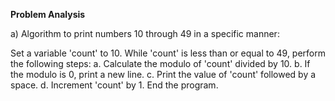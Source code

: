 **Problem Analysis**

a) Algorithm to print numbers 10 through 49 in a specific manner:

Set a variable 'count' to 10.
While 'count' is less than or equal to 49, perform the following steps:
a. Calculate the modulo of 'count' divided by 10.
b. If the modulo is 0, print a new line.
c. Print the value of 'count' followed by a space.
d. Increment 'count' by 1.
End the program.
